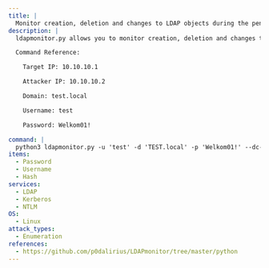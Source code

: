 ```yaml
---
title: |
  Monitor creation, deletion and changes to LDAP objects during the pentest
description: |
  ldapmonitor.py allows you to monitor creation, deletion and changes to LDAP objects live during your pentest.

  Command Reference:

  	Target IP: 10.10.10.1

  	Attacker IP: 10.10.10.2

  	Domain: test.local

  	Username: test

  	Password: Welkom01!

command: |
  python3 ldapmonitor.py -u 'test' -d 'TEST.local' -p 'Welkom01!' --dc-ip 10.10.10.1
items:
  - Password
  - Username
  - Hash
services:
  - LDAP
  - Kerberos
  - NTLM
OS:
  - Linux
attack_types:
  - Enumeration
references:
  - https://github.com/p0dalirius/LDAPmonitor/tree/master/python
---
```

